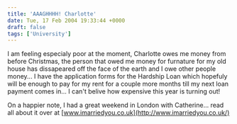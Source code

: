```yaml
---
title: 'AAAGHHHH! Charlotte'
date: Tue, 17 Feb 2004 19:33:44 +0000
draft: false
tags: ['University']
---
```


I am feeling especialy poor at the moment, Charlotte owes me money from before Christmas, the person that owed me money for furnature for my old house has dissapeared off the face of the earth and I owe other people money... I have the application forms for the Hardship Loan which hopefuly will be enough to pay for my rent for a couple more months till my next loan payment comes in... I can't belive how expensive this year is turning out!

On a happier note, I had a great weekend in London with Catherine... read all about it over at [www.imarriedyou.co.uk](http://www.imarriedyou.co.uk/)